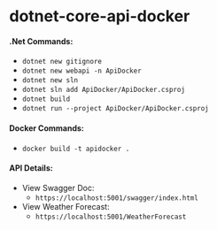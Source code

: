 # dotnet-core-api-docker

#### .Net Commands:
* `dotnet new gitignore`
* `dotnet new webapi -n ApiDocker`
* `dotnet new sln`
* `dotnet sln add ApiDocker/ApiDocker.csproj`
* `dotnet build`
* `dotnet run --project ApiDocker/ApiDocker.csproj`

#### Docker Commands:
* `docker build -t apidocker .`

#### API Details:
* View Swagger Doc:
  * `https://localhost:5001/swagger/index.html`
* View Weather Forecast:
  * `https://localhost:5001/WeatherForecast`

